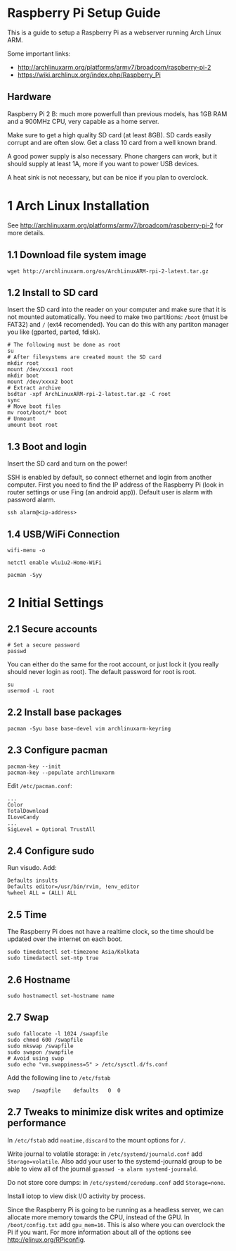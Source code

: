 # Raspberry Pi Setup Guide
This is a guide to setup a Raspberry Pi as a webserver running Arch Linux ARM.

Some important links:
 - http://archlinuxarm.org/platforms/armv7/broadcom/raspberry-pi-2
 - https://wiki.archlinux.org/index.php/Raspberry_Pi

## Hardware
Raspberry Pi 2 B: much more powerfull than previous models, has 1GB RAM and a 900MHz CPU, very capable as a home server.

Make sure to get a high quality SD card (at least 8GB). SD cards easily corrupt and are often slow. Get a class 10 card from a well known brand.

A good power supply is also necessary. Phone chargers can work, but it should supply at least 1A, more if you want to power USB devices.

A heat sink is not necessary, but can be nice if you plan to overclock.

# 1 Arch Linux Installation
See http://archlinuxarm.org/platforms/armv7/broadcom/raspberry-pi-2 for more details.

## 1.1 Download file system image
```wget http://archlinuxarm.org/os/ArchLinuxARM-rpi-2-latest.tar.gz```

## 1.2 Install to SD card
Insert the SD card into the reader on your computer and make sure that it is not mounted automatically. You need to make two partitions: ```/boot``` (must be FAT32) and ```/``` (ext4 recomended). You can do this with any partiton manager you like (gparted, parted, fdisk).
```
# The following must be done as root
su
# After filesystems are created mount the SD card
mkdir root
mount /dev/xxxx1 root
mkdir boot
mount /dev/xxxx2 boot
# Extract archive
bsdtar -xpf ArchLinuxARM-rpi-2-latest.tar.gz -C root
sync
# Move boot files
mv root/boot/* boot
# Unmount
umount boot root
```

## 1.3 Boot and login
Insert the SD card and turn on the power!

SSH is enabled by default, so connect ethernet and login from another computer. First you need to find the IP address of the Raspberry Pi (look in router settings or use Fing (an android app)). Default user is alarm with password alarm.
```
ssh alarm@<ip-address>
```


## 1.4 USB/WiFi Connection

```wifi-menu -o```

```netctl enable wlu1u2-Home-WiFi```

```pacman -Syy```







# 2 Initial Settings

## 2.1 Secure accounts
```
# Set a secure password
passwd
```
You can either do the same for the root account, or just lock it (you really should never login as root). The default password for root is root.
```
su
usermod -L root
```

## 2.2 Install base packages
```
pacman -Syu base base-devel vim archlinuxarm-keyring
```

## 2.3 Configure pacman
```
pacman-key --init
pacman-key --populate archlinuxarm
```
Edit ```/etc/pacman.conf```:
```
...
Color
TotalDownload
ILoveCandy
...
SigLevel = Optional TrustAll
```

## 2.4 Configure sudo
Run visudo. Add:
```
Defaults insults
Defaults editor=/usr/bin/rvim, !env_editor
%wheel ALL = (ALL) ALL
```

## 2.5 Time
The Raspberry Pi does not have a realtime clock, so the time should be updated over the internet on each boot.
```
sudo timedatectl set-timezone Asia/Kolkata
sudo timedatectl set-ntp true
```

## 2.6 Hostname
```
sudo hostnamectl set-hostname name
```

## 2.7 Swap
```
sudo fallocate -l 1024 /swapfile
sudo chmod 600 /swapfile
sudo mkswap /swapfile
sudo swapon /swapfile
# Avoid using swap
sudo echo "vm.swappiness=5" > /etc/sysctl.d/fs.conf
```
Add the following line to ```/etc/fstab```
```
swap    /swapfile    defaults   0  0
```

## 2.7 Tweaks to minimize disk writes and optimize performance
In ```/etc/fstab``` add ```noatime,discard``` to the mount options for ```/```.

Write journal to volatile storage: in ```/etc/systemd/journald.conf``` add ```Storage=volatile```. Also add your user to the systemd-journald group to be able to view all of the journal ```gpasswd -a alarm systemd-journald```.

Do not store core dumps: in ```/etc/systemd/coredump.conf``` add ```Storage=none```.

Install iotop to view disk I/O activity by process.

Since the Raspberry Pi is going to be running as a headless server, we can allocate more memory towards the CPU, instead of the GPU. In ```/boot/config.txt``` add ```gpu_mem=16```. This is also where you can overclock the Pi if you want. For more information about all of the options see http://elinux.org/RPiconfig.

